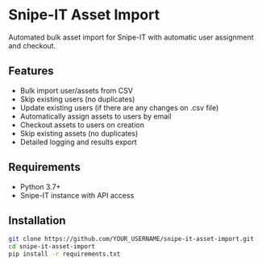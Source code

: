 # Snipe-IT Asset Import

Automated bulk asset import for Snipe-IT with automatic user assignment and checkout.

## Features

- Bulk import user/assets from CSV
- Skip existing users (no duplicates)
- Update existing users (if there are any changes on .csv file)
- Automatically assign assets to users by email
- Checkout assets to users on creation
- Skip existing assets (no duplicates)
- Detailed logging and results export


## Requirements

- Python 3.7+
- Snipe-IT instance with API access

## Installation
```bash
git clone https://github.com/YOUR_USERNAME/snipe-it-asset-import.git
cd snipe-it-asset-import
pip install -r requirements.txt
